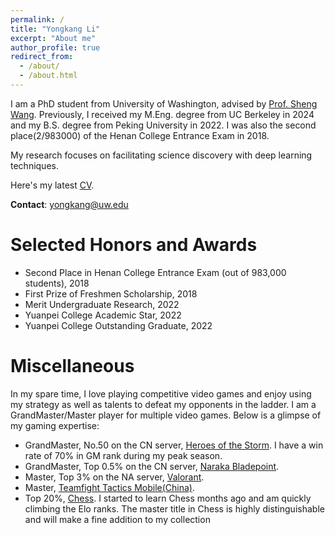 ```yaml
---
permalink: /
title: "Yongkang Li"
excerpt: "About me"
author_profile: true
redirect_from: 
  - /about/
  - /about.html
---
```


I am a PhD student from University of Washington, advised by [Prof. Sheng Wang](https://homes.cs.washington.edu/~swang/). Previously, I received my M.Eng. degree from UC Berkeley in 2024 and my B.S. degree from Peking University in 2022. I was also the second place(2/983000) of the Henan College Entrance Exam in 2018.

My research focuses on facilitating science discovery with deep learning techniques.

Here's my latest [CV](/assets/YongkangCV_2024Nov12th.pdf).

**Contact**: yongkang@uw.edu

[//]: # (# News)

[//]: # (* **Yongkang became the reviewer of RECOMB 2024!**)


# Selected Honors and Awards
- Second Place in Henan College Entrance Exam (out of 983,000 students), 2018
- First Prize of Freshmen Scholarship, 2018
- Merit Undergraduate Research, 2022
- Yuanpei College Academic Star, 2022
- Yuanpei College Outstanding Graduate, 2022


# Miscellaneous

In my spare time, I love playing competitive video games and enjoy using my strategy as well as talents to defeat my opponents in the ladder. I am a GrandMaster/Master player for multiple video games. Below is a glimpse of my gaming expertise:

- GrandMaster, No.50 on the CN server, [Heroes of the Storm](https://heroesofthestorm.blizzard.com/). I have a win rate of 70% in GM rank during my peak season.
- GrandMaster, Top 0.5% on the CN server, [Naraka Bladepoint](https://www.yjwujian.cn/).
- Master, Top 3% on the NA server, [Valorant](https://playvalorant.com/).
- Master, [Teamfight Tactics Mobile(China)](https://teamfighttactics.leagueoflegends.com/). 
- Top 20%, [Chess](https://chess.com/). I started to learn Chess months ago and am quickly climbing the Elo ranks. The master title in Chess is highly distinguishable and will make a fine addition to my collection


<br> 
<br> 
